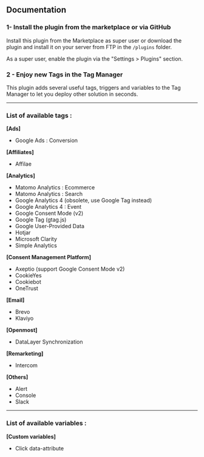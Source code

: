 ## Documentation

### 1- Install the plugin from the marketplace or via GitHub

Install this plugin from the Marketplace as super user or download the plugin and install it on your server from FTP in
the `/plugins` folder. 

As a super user, enable the plugin via the "Settings > Plugins" section.

### 2 - Enjoy new Tags in the Tag Manager 

This plugin adds several useful tags, triggers and variables to the Tag Manager to let you deploy other solution in seconds.

<hr>  

### List of available tags :

**[Ads]**

- Google Ads : Conversion

**[Affiliates]**

- Affilae

**[Analytics]**

- Matomo Analytics : Ecommerce
- Matomo Analytics : Search
- Google Analytics 4 (obsolete, use Google Tag instead)
- Google Analytics 4 : Event
- Google Consent Mode (v2)
- Google Tag (gtag.js)
- Google User-Provided Data
- Hotjar
- Microsoft Clarity
- Simple Analytics

**[Consent Management Platform]**

- Axeptio (support Google Consent Mode v2)
- CookieYes
- Cookiebot
- OneTrust

**[Email]**

- Brevo
- Klaviyo

**[Openmost]**

- DataLayer Synchronization

**[Remarketing]**

- Intercom

**[Others]**

- Alert
- Console
- Slack

<hr>  

### List of available variables :

**[Custom variables]**

- Click data-attribute
